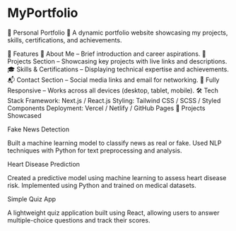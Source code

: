 # MyPortfolio


📌 Personal Portfolio
🚀 A dynamic portfolio website showcasing my projects, skills, certifications, and achievements.

🔹 Features
📄 About Me – Brief introduction and career aspirations.
💼 Projects Section – Showcasing key projects with live links and descriptions.
🎓 Skills & Certifications – Displaying technical expertise and achievements.
📬 Contact Section – Social media links and email for networking.
🌟 Fully Responsive – Works across all devices (desktop, tablet, mobile).
🛠 Tech Stack
Framework: Next.js / React.js
Styling: Tailwind CSS / SCSS / Styled Components
Deployment: Vercel / Netlify / GitHub Pages
📂 Projects Showcased



Fake News Detection

Built a machine learning model to classify news as real or fake.
Used NLP techniques with Python for text preprocessing and analysis.

Heart Disease Prediction

Created a predictive model using machine learning to assess heart disease risk.
Implemented using Python and trained on medical datasets.

Simple Quiz App

A lightweight quiz application built using React, allowing users to answer multiple-choice questions and track their scores.
